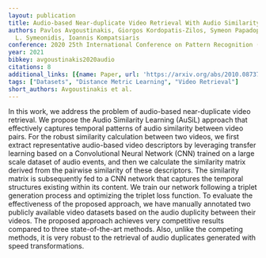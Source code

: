 ```yaml
---
layout: publication
title: Audio-based Near-duplicate Video Retrieval With Audio Similarity Learning
authors: Pavlos Avgoustinakis, Giorgos Kordopatis-Zilos, Symeon Papadopoulos, Andreas
  L. Symeonidis, Ioannis Kompatsiaris
conference: 2020 25th International Conference on Pattern Recognition (ICPR)
year: 2021
bibkey: avgoustinakis2020audio
citations: 8
additional_links: [{name: Paper, url: 'https://arxiv.org/abs/2010.08737'}]
tags: ["Datasets", "Distance Metric Learning", "Video Retrieval"]
short_authors: Avgoustinakis et al.
---
```

In this work, we address the problem of audio-based near-duplicate video
retrieval. We propose the Audio Similarity Learning (AuSiL) approach that
effectively captures temporal patterns of audio similarity between video pairs.
For the robust similarity calculation between two videos, we first extract
representative audio-based video descriptors by leveraging transfer learning
based on a Convolutional Neural Network (CNN) trained on a large scale dataset
of audio events, and then we calculate the similarity matrix derived from the
pairwise similarity of these descriptors. The similarity matrix is subsequently
fed to a CNN network that captures the temporal structures existing within its
content. We train our network following a triplet generation process and
optimizing the triplet loss function. To evaluate the effectiveness of the
proposed approach, we have manually annotated two publicly available video
datasets based on the audio duplicity between their videos. The proposed
approach achieves very competitive results compared to three state-of-the-art
methods. Also, unlike the competing methods, it is very robust to the retrieval
of audio duplicates generated with speed transformations.